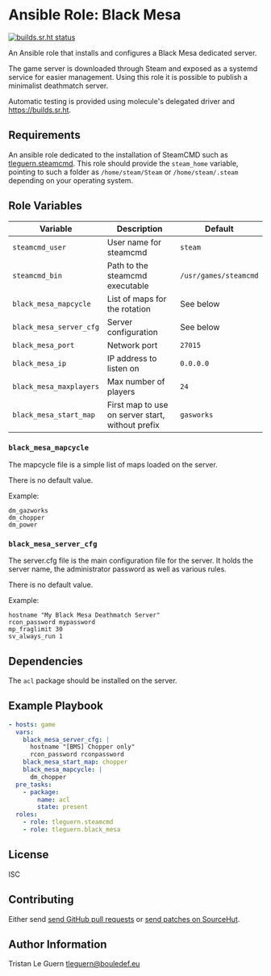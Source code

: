 # Ansible Role: Black Mesa

[![builds.sr.ht status](https://builds.sr.ht/~tleguern/ansible-role-black-mesa.svg)](https://builds.sr.ht/~tleguern/ansible-role-black-mesa?)

An Ansible role that installs and configures a Black Mesa dedicated server.

The game server is downloaded through Steam and exposed as a systemd service for easier management.
Using this role it is possible to publish a minimalist deathmatch server.

Automatic testing is provided using molecule's delegated driver and <https://builds.sr.ht>.

## Requirements

An ansible role dedicated to the installation of SteamCMD such as [tleguern.steamcmd](https://github.com/tleguern/ansible-steamcmd).
This role should provide the `steam_home` variable, pointing to such a folder as `/home/steam/Steam` or `/home/steam/.steam` depending on your operating system.

## Role Variables

| Variable | Description | Default |
|----------|-------------|---------|
| `steamcmd_user` | User name for steamcmd | `steam` |
| `steamcmd_bin` | Path to the steamcmd executable | `/usr/games/steamcmd` |
| `black_mesa_mapcycle` | List of maps for the rotation | See below |
| `black_mesa_server_cfg` | Server configuration | See below |
| `black_mesa_port` | Network port | `27015` |
| `black_mesa_ip` | IP address to listen on | `0.0.0.0` |
| `black_mesa_maxplayers` | Max number of players | `24` |
| `black_mesa_start_map` | First map to use on server start, without prefix | `gasworks` |

### `black_mesa_mapcycle`

The mapcycle file is a simple list of maps loaded on the server.

There is no default value.

Example:

```
dm_gazworks
dm_chopper
dm_power
```

### `black_mesa_server_cfg`

The server.cfg file is the main configuration file for the server.
It holds the server name, the administrator password as well as various rules.

There is no default value.

Example:

```
hostname "My Black Mesa Deathmatch Server"
rcon_password mypassword
mp_fraglimit 30
sv_always_run 1
```

## Dependencies

The `acl` package should be installed on the server.

## Example Playbook

```yaml
- hosts: game
  vars:
    black_mesa_server_cfg: |
      hostname "[BMS] Chopper only"
      rcon_password rconpassword
    black_mesa_start_map: chopper
    black_mesa_mapcycle: |
      dm_chopper
  pre_tasks:
    - package:
        name: acl
        state: present
  roles:
    - role: tleguern.steamcmd
    - role: tleguern.black_mesa
```

## License

ISC

## Contributing

Either send [send GitHub pull requests](https://github.com/tleguern/ansible-role-black-mesa) or [send patches on SourceHut](https://lists.sr.ht/~tleguern/misc).

## Author Information

Tristan Le Guern <tleguern@bouledef.eu>
